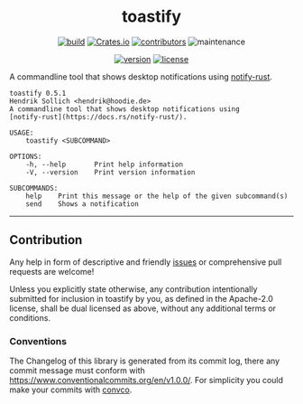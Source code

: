 <div align="center">

# toastify

[![build](https://img.shields.io/github/actions/workflow/status/hoodie/toastify/ci.yml?branch=main)](https://github.com/hoodie/toastify/actions)
[![Crates.io](https://img.shields.io/crates/d/toastify)](https://crates.io/crates/toastify)
[![contributors](https://img.shields.io/github/contributors/hoodie/toastify)](https://github.com/hoodie/toastify/graphs/contributors)
![maintenance](https://img.shields.io/maintenance/yes/2023)

[![version](https://img.shields.io/crates/v/toastify)](https://crates.io/crates/toastify/)
[![license](https://img.shields.io/crates/l/toastify.svg?style=flat)](https://crates.io/crates/toastify/)

</div>

A commandline tool that shows desktop notifications using [notify-rust](https://docs.rs/notify-rust/).


```text
toastify 0.5.1
Hendrik Sollich <hendrik@hoodie.de>
A commandline tool that shows desktop notifications using
[notify-rust](https://docs.rs/notify-rust/).

USAGE:
    toastify <SUBCOMMAND>

OPTIONS:
    -h, --help       Print help information
    -V, --version    Print version information

SUBCOMMANDS:
    help    Print this message or the help of the given subcommand(s)
    send    Shows a notification
```

***

## Contribution
Any help in form of descriptive and friendly [issues](https://github.com/hoodie/toastify/issues) or comprehensive pull requests are welcome! 


Unless you explicitly state otherwise, any contribution intentionally submitted for inclusion in toastify by you, as defined in the Apache-2.0 license, shall be dual licensed as above, without any additional terms or conditions.

### Conventions
The Changelog of this library is generated from its commit log, there any commit message must conform with https://www.conventionalcommits.org/en/v1.0.0/. For simplicity you could make your commits with [convco](https://crates.io/crates/convco).
